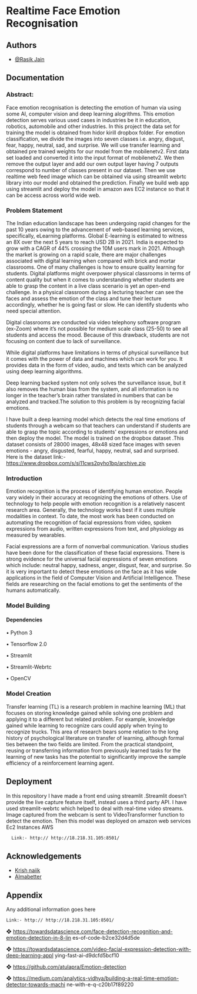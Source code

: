 # Realtime Face Emotion Recognisation 


## Authors

- [@Rasik Jain](https://www.github.com/Jainrasik)

  
## Documentation

  ### Abstract: 
Face emotion recognisation is detecting the   emotion of human via using some AI, computer vision and deep learning alogrithms. This emotion detection serves various used cases  in industries be it in education, robotics, automobile and other industries. In this project       the data set for training the model is obtained from hidor kirill dropbox folder. For emotion    classification, we divide the images into seven classes  i.e. angry, disgust, fear, happy, neutral, sad, and surprise. We will use transfer        learning and obtained pre trained weights for our model from the mobilenetv2. First data       set loaded and converted it into the input          format of mobilenetv2. We then remove the output layer and add our own output layer       having 7 outputs correspond to number of       classes present in our dataset. Then we use         realtime web feed image which can be                 obtained via using streamlit webrtc library into our model and obtained the prediction.       Finally we build web app using streamlit and       deploy the model in amazon aws EC2 instance so that it can be access across world wide          web.
### Problem Statement
The Indian education landscape has been undergoing rapid changes for the past 10 years owing to the advancement of web-based learning services, specifically, eLearning platforms.
Global E-learning is estimated to witness an 8X over the next 5 years to reach USD 2B in 2021. India is expected to grow with a CAGR of 44% crossing the 10M users mark in 2021. Although the market is growing on a rapid scale, there are major challenges associated with digital learning when compared with brick and mortar classrooms. One of many challenges is how to ensure quality learning for students. Digital platforms might overpower physical classrooms in terms of content quality but when it comes to understanding whether students are able to grasp the content in a live class scenario is yet an open-end challenge. In a physical classroom during a lecturing teacher can see the faces and assess the emotion of the class and tune their lecture accordingly, whether he is going fast or slow. He can identify students who need special attention.

Digital classrooms are conducted via video telephony software program (ex-Zoom) where it’s not possible for medium scale class (25-50) to see all students and access the mood. Because of this drawback, students are not focusing on content due to lack of surveillance.

While digital platforms have limitations in terms of physical surveillance but it comes with the power of data and machines which can work for you. It provides data in the form of video, audio, and texts which can be analyzed using deep learning algorithms.

Deep learning backed system not only solves the surveillance issue, but it also removes the human bias from the system, and all information is no longer in the teacher’s brain rather translated in numbers that can be analyzed and tracked.The solution to this problem is by recognizing facial emotions.

I have built a deep learning model which detects the real time emotions of students through a webcam so that teachers can understand if students are able to grasp the topic according to students' expressions or emotions and then deploy the model. The model is trained on the dropbox dataset .This dataset consists of 28000 images, 48x48 sized face images with seven emotions - angry, disgusted, fearful, happy, neutral, sad and surprised. Here is the dataset link:- https://www.dropbox.com/s/si11cws2pyho1bp/archive.zip

###  Introduction

Emotion recognition is the process of identifying human emotion. People vary widely in their accuracy at recognizing the emotions of others. Use of technology to help people with emotion recognition is a relatively nascent research area. Generally, the technology works best if it uses multiple modalities in context. To date, the most work has been conducted on automating the recognition of facial expressions from video, spoken expressions from audio, written expressions from text, and physiology as measured by wearables.

Facial expressions are a form of nonverbal communication. Various studies have been done for the classification of these facial expressions. There is strong evidence for the universal facial expressions of seven emotions which include: neutral happy, sadness, anger, disgust, fear, and surprise. So it is very important to detect these emotions on the face as it has wide applications in the field of Computer Vision and Artificial Intelligence. These fields are researching on the facial emotions to get the sentiments of the humans automatically.

### Model Building

#### Dependencies
•	Python 3

•	Tensorflow 2.0

•	Streamlit

•	Streamlit-Webrtc

•	OpenCV

### Model Creation

Transfer learning (TL) is a research problem in machine learning (ML) that focuses on storing knowledge gained while solving one problem and applying it to a different but related problem. For example, knowledge gained while learning to recognize cars could apply when trying to recognize trucks. This area of research bears some relation to the long history of psychological literature on transfer of learning, although formal ties between the two fields are limited. From the practical standpoint, reusing or transferring information from previously learned tasks for the learning of new tasks has the potential to significantly improve the sample efficiency of a reinforcement learning agent.

## Deployment

In this repository I have made a front end using streamlit .Streamlit doesn’t provide the live capture feature itself, instead uses a third party API. I have used streamlit-webrtc which helped to deal with real-time video streams. Image captured from the webcam is sent to VideoTransformer function to detect the emotion. Then this model was deployed on amazon web services Ec2 Instances     AWS 

```bash
  Link:- http:// http://18.218.31.105:8501/
```

  
## Acknowledgements

 - [Krish naiik]()
 - [Almabetter](https://bulldogjob.com/news/449-how-to-write-a-good-readme-for-your-github-project)

  
## Appendix

Any additional information goes here

  ```bash
  Link:- http:// http://18.218.31.105:8501/
```

  ❖ https://towardsdatascience.com/face-detection-recognition-and-emotion-detection-in-8-lin es-of-code-b2ce32d4d5de 
  
  ❖ https://towardsdatascience.com/video-facial-expression-detection-with-deep-learning-appl ying-fast-ai-d9dcfd5bcf10 
  
  ❖ https://github.com/atulapra/Emotion-detection 
  
  ❖ https://medium.com/analytics-vidhya/building-a-real-time-emotion-detector-towards-machi ne-with-e-q-c20b17f89220